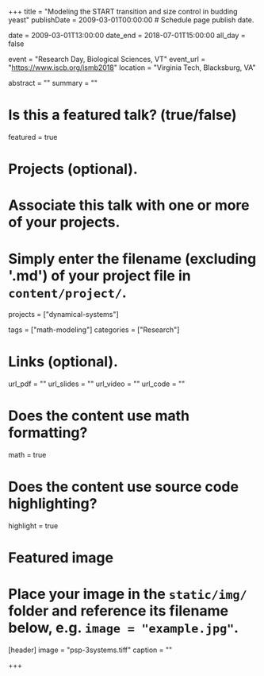+++
title = "Modeling the START transition and size control in budding yeast"
publishDate = 2009-03-01T00:00:00  # Schedule page publish date.

date = 2009-03-01T13:00:00
date_end = 2018-07-01T15:00:00
all_day = false

event = "Research Day, Biological Sciences, VT"
event_url = "https://www.iscb.org/ismb2018"
location = "Virginia Tech, Blacksburg, VA"

abstract = ""
summary = ""

# Is this a featured talk? (true/false)
featured = true

# Projects (optional).
#   Associate this talk with one or more of your projects.
#   Simply enter the filename (excluding '.md') of your project file in `content/project/`.
projects = ["dynamical-systems"]

tags = ["math-modeling"]
categories = ["Research"]

# Links (optional).
url_pdf = ""
url_slides = ""
url_video = ""
url_code = ""

# Does the content use math formatting?
math = true

# Does the content use source code highlighting?
highlight = true

# Featured image
# Place your image in the `static/img/` folder and reference its filename below, e.g. `image = "example.jpg"`.
[header]
image = "psp-3systems.tiff"
caption = ""

+++
